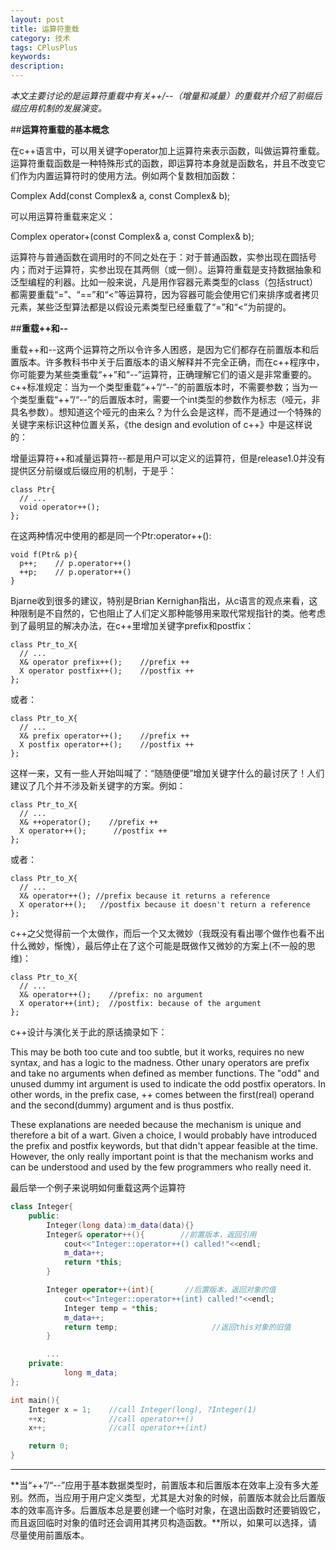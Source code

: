 ```yaml
---
layout: post
title: 运算符重载
category: 技术
tags: CPlusPlus
keywords: 
description: 
---
```


*本文主要讨论的是运算符重载中有关++/--（增量和减量）的重载并介绍了前缀后缀应用机制的发展演变。*

##**运算符重载的基本概念**

在c++语言中，可以用关键字operator加上运算符来表示函数，叫做运算符重载。运算符重载函数是一种特殊形式的函数，即运算符本身就是函数名，并且不改变它们作为内置运算符时的使用方法。例如两个复数相加函数：

Complex Add(const Complex& a, const Complex& b);

可以用运算符重载来定义：

Complex operator+(const Complex& a, const Complex& b);

运算符与普通函数在调用时的不同之处在于：对于普通函数，实参出现在圆括号内；而对于运算符，实参出现在其两侧（或一侧）。运算符重载是支持数据抽象和泛型编程的利器。比如一般来说，凡是用作容器元素类型的class（包括struct）都需要重载“=”、“==”和“<”等运算符，因为容器可能会使用它们来排序或者拷贝元素，某些泛型算法都是以假设元素类型已经重载了“=”和“<”为前提的。

##**重载++和--**

重载++和--这两个运算符之所以令许多人困惑，是因为它们都存在前置版本和后置版本。许多教科书中关于后置版本的语义解释并不完全正确，而在c++程序中，你可能要为某些类重载“++”和“--”运算符，正确理解它们的语义是非常重要的。c++标准规定：当为一个类型重载“++”/“--”的前置版本时，不需要参数；当为一个类型重载“++”/“--”的后置版本时，需要一个int类型的参数作为标志（哑元，非具名参数）。想知道这个哑元的由来么？为什么会是这样，而不是通过一个特殊的关键字来标识这种位置关系，《the design and evolution of c++》中是这样说的：

增量运算符++和减量运算符--都是用户可以定义的运算符，但是release1.0并没有提供区分前缀或后缀应用的机制，于是乎：

```
class Ptr{
  // ...
  void operator++();
};
```

在这两种情况中使用的都是同一个Ptr:operator++():

```
void f(Ptr& p){
  p++;    // p.operator++()
  ++p;    // p.operator++()
}
```

Bjarne收到很多的建议，特别是Brian Kernighan指出，从c语言的观点来看，这种限制是不自然的，它也阻止了人们定义那种能够用来取代常规指针的类。他考虑到了最明显的解决办法，在c++里增加关键字prefix和postfix：

```
class Ptr_to_X{
  // ...
  X& operator prefix++();    //prefix ++
  X operator postfix++();    //postfix ++
};
```
或者：

```
class Ptr_to_X{
  // ...
  X& prefix operator++();    //prefix ++
  X postfix operator++();    //postfix ++
};
```

这样一来，又有一些人开始叫喊了：“随随便便”增加关键字什么的最讨厌了！人们建议了几个并不涉及新关键字的方案。例如：

```
class Ptr_to_X{
  // ...
  X& ++operator();    //prefix ++
  X operator++();      //postfix ++
};
```
或者：

```
class Ptr_to_X{
  // ...
  X& operator++(); //prefix because it returns a reference
  X operator++();   //postfix because it doesn't return a reference
};
```

c++之父觉得前一个太做作，而后一个又太微妙（我既没有看出哪个做作也看不出什么微妙，惭愧），最后停止在了这个可能是既做作又微妙的方案上(不一般的思维)：

```
class Ptr_to_X{
  // ...
  X& operator++();    //prefix: no argument
  X operator++(int);  //postfix: because of the argument
};
```

c++设计与演化关于此的原话摘录如下：

This may be both too cute and too subtle, but it works, requires no new syntax, and has a logic to the madness. Other unary operators are prefix and take no arguments when defined as member functions. The "odd" and unused dummy int argument is used to indicate the odd postfix operators. In other words, in the prefix case, ++ comes between the first(real) operand and the second(dummy) argument and is thus postfix.

These explanations are needed because the mechanism is unique and therefore a bit of a wart. Given a choice, I would probably have introduced the prefix and postfix keywords, but that didn't appear feasible at the time. However, the only really important point is that the mechanism works and can be understood and used by the few programmers who really need it.

最后举一个例子来说明如何重载这两个运算符

```c++
class Integer{
	public:
		Integer(long data):m_data(data){}
		Integer& operator++(){        //前置版本，返回引用
			cout<<"Integer::operator++() called!"<<endl;
			m_data++;
			return *this;
		}

		Integer operator++(int){       //后置版本，返回对象的值
			cout<<"Integer::operator++(int) called!"<<endl;
			Integer temp = *this;
			m_data++;                       
			return temp;                     //返回this对象的旧值
		}

		...
	private:
			long m_data;
};

int main(){
	Integer x = 1;    //call Integer(long), ?Integer(1)
	++x;              //call operator++()
	x++;              //call operator++(int)

	return 0;
}
```

-----------------

**当“++”/“--”应用于基本数据类型时，前置版本和后置版本在效率上没有多大差别。然而，当应用于用户定义类型，尤其是大对象的时候，前置版本就会比后置版本的效率高许多。后置版本总是要创建一个临时对象，在退出函数时还要销毁它，而且返回临时对象的值时还会调用其拷贝构造函数。**所以，如果可以选择，请尽量使用前置版本。

